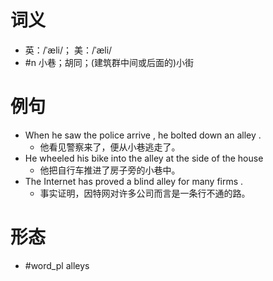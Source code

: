 # 词义
- 英：/ˈæli/； 美：/ˈæli/
- #n 小巷；胡同；(建筑群中间或后面的)小街
# 例句
- When he saw the police arrive , he bolted down an alley .
	- 他看见警察来了，便从小巷逃走了。
- He wheeled his bike into the alley at the side of the house
	- 他把自行车推进了房子旁的小巷中。
- The Internet has proved a blind alley for many firms .
	- 事实证明，因特网对许多公司而言是一条行不通的路。
# 形态
- #word_pl alleys
